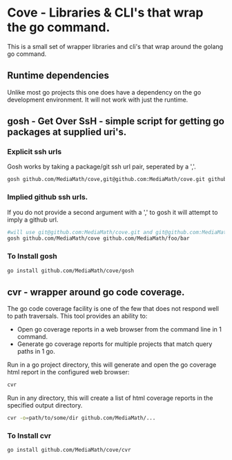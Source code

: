 # Cove - Libraries & CLI's that wrap the go command.

This is a small set of wrapper libraries and cli's that wrap around the golang go command.

## Runtime dependencies

Unlike most go projects this one does have a dependency on the go development environment.  It will not work with just the runtime.

## gosh - Get Over SsH - simple script for getting go packages at supplied uri's.

### Explicit ssh urls

Gosh works by taking a package/git ssh url pair, seperated by a ','.

```bash
gosh github.com/MediaMath/cove,git@github.com:MediaMath/cove.git github.com/MediaMath/foo/bar,git@github.com:MediaMath/foo.git
```

### Implied github ssh urls.

If you do not provide a second argument with a ',' to gosh it will attempt to imply a github url.

```bash
#will use git@github.com:MediaMath/cove.git and git@github.com:MediaMath/foo.git
gosh github.com/MediaMath/cove github.com/MediaMath/foo/bar
```

### To Install gosh

```bash
go install github.com/MediaMath/cove/gosh
```


## cvr - wrapper around go code coverage.

The go code coverage facility is one of the few that does not respond well to path traversals.  This tool provides an ability to:

- Open go coverage reports in a web browser from the command line in 1 command.
- Generate go coverage reports for multiple projects that match query paths in 1 go. 

Run in a go project directory, this will generate and open the go coverage html report in  the configured web browser:

```bash
cvr
```

Run in any directory, this will create a list of html coverage reports in the specified output directory.

```bash
cvr -o=path/to/some/dir github.com/MediaMath/... 
```

### To Install cvr

```bash
go install github.com/MediaMath/cove/cvr
```
